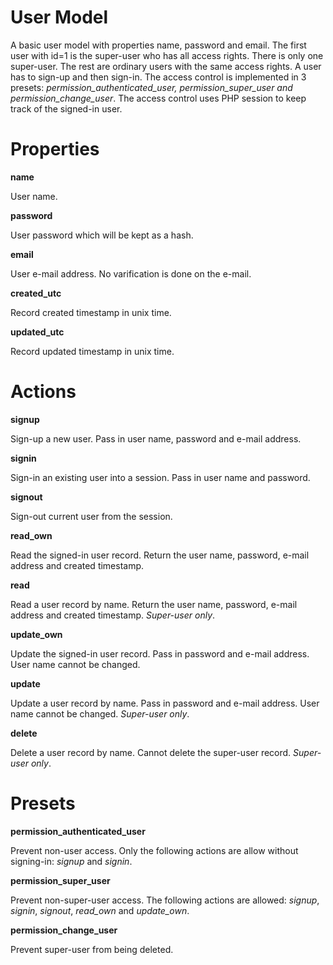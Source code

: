 User Model
==========

A basic user model with properties name, password and email. The first user with id=1 is the super-user who has all access rights. There is only one super-user. The rest are ordinary users with the same access rights. A user has to sign-up and then sign-in. The access control is implemented in 3 presets: *permission_authenticated_user, permission_super_user and permission_change_user*. The access control uses PHP session to keep track of the signed-in user.

# Properties

**name**

User name.

**password**

User password which will be kept as a hash.

**email**

User e-mail address. No varification is done on the e-mail.

**created_utc**

Record created timestamp in unix time.

**updated_utc**

Record updated timestamp in unix time.

# Actions

**signup**

Sign-up a new user. Pass in user name, password and e-mail address.

**signin**

Sign-in an existing user into a session. Pass in user name and password.

**signout**

Sign-out current user from the session.

**read_own**

Read the signed-in user record. Return the user name, password, e-mail address and created timestamp.

**read**

Read a user record by name. Return the user name, password, e-mail address and created timestamp. *Super-user only*. 

**update_own**

Update the signed-in user record. Pass in password and e-mail address. User name cannot be changed.

**update**

Update a user record by name. Pass in password and e-mail address. User name cannot be changed. *Super-user only*.

**delete**

Delete a user record by name. Cannot delete the super-user record. *Super-user only*.

# Presets

**permission_authenticated_user**

Prevent non-user access. Only the following actions are allow without signing-in: *signup* and *signin*. 

**permission_super_user**

Prevent non-super-user access. The following actions are allowed: *signup*, *signin*, *signout*, *read_own* and *update_own*. 

**permission_change_user**

Prevent super-user from being deleted.


